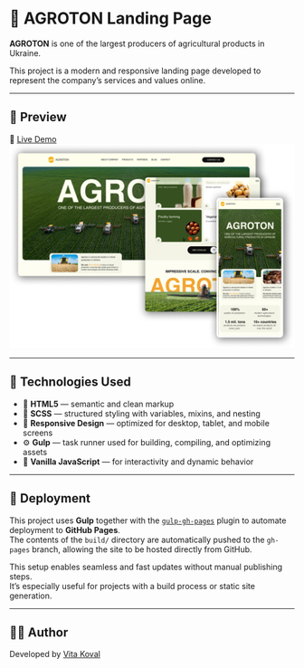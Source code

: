 # 🌾 AGROTON Landing Page

**AGROTON** is one of the largest producers of agricultural products in Ukraine.  

This project is a modern and responsive landing page developed to represent the company’s services and values online.

---

## 📸 Preview

🔗 [Live Demo](https://vitakoval.github.io/Agroton/)  
![AGROTON Preview](./screenshots/agroton-preview.jpg)

---

## 🔧 Technologies Used

- 🧱 **HTML5** — semantic and clean markup  
- 🎨 **SCSS** — structured styling with variables, mixins, and nesting  
- 📱 **Responsive Design** — optimized for desktop, tablet, and mobile screens  
- ⚙️ **Gulp** — task runner used for building, compiling, and optimizing assets  
- 🧠 **Vanilla JavaScript** — for interactivity and dynamic behavior  

---

## 🚀 Deployment

This project uses **Gulp** together with the [`gulp-gh-pages`](https://www.npmjs.com/package/gulp-gh-pages) plugin to automate deployment to **GitHub Pages**.  
The contents of the `build/` directory are automatically pushed to the `gh-pages` branch, allowing the site to be hosted directly from GitHub.

This setup enables seamless and fast updates without manual publishing steps.  
It’s especially useful for projects with a build process or static site generation.

---

## 👩‍💻 Author

Developed by [Vita Koval](https://www.linkedin.com/in/vita-koval-dev/)


